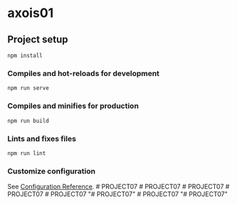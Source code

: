 # axois01

## Project setup
```
npm install
```

### Compiles and hot-reloads for development
```
npm run serve
```

### Compiles and minifies for production
```
npm run build
```

### Lints and fixes files
```
npm run lint
```

### Customize configuration
See [Configuration Reference](https://cli.vuejs.org/config/).
#   P R O J E C T 0 7  
 #   P R O J E C T 0 7  
 #   P R O J E C T 0 7  
 #   P R O J E C T 0 7  
 #   P R O J E C T 0 7  
 "# PROJECT07" 
#   P R O J E C T 0 7  
 "# PROJECT07" 
